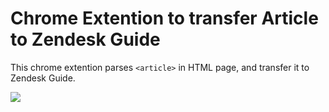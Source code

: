 Chrome Extention to transfer Article to Zendesk Guide
====

This chrome extention parses `<article>` in HTML page, and transfer it to Zendesk Guide.

![](https://t.gyazo.com/teams/treasure-data/1616bf08ecb5a343dc02c40be24650c4.png)